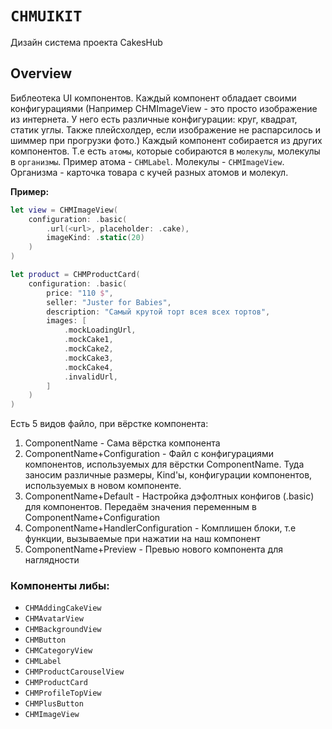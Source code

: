 # ``CHMUIKIT``

Дизайн система проекта CakesHub

## Overview

Библеотека UI компонентов. Каждый компонент обладает своими конфигурациями (Например CHMImageView - это просто изображение из интернета. У него есть различные конфигурации: круг, квадрат, статик углы. Также плейсхолдер, если изображение не распарсилось и шиммер при прогрузки фото.)
Каждый компонент собирается из других компонентов. Т.е есть `атомы`, которые собираются в `молекулы`, молекулы в `организмы`. 
Пример атома - `CHMLabel`. Молекулы - `CHMImageView`. Организма - карточка товара с кучей разных атомов и молекул.

**Пример:**
```swift
let view = CHMImageView(
    configuration: .basic(
        .url(<url>, placeholder: .cake),
        imageKind: .static(20)
    )
)

let product = CHMProductCard(
    configuration: .basic(
        price: "110 $",
        seller: "Juster for Babies",
        description: "Самый крутой торт всея всех тортов",
        images: [
            .mockLoadingUrl,
            .mockCake1,
            .mockCake2,
            .mockCake3,
            .mockCake4,
            .invalidUrl,
        ]
    )
)
```

Есть 5 видов файло, при вёрстке компонента:
1. ComponentName - Сама вёрстка компонента
2. ComponentName+Configuration - Файл с конфигурациями компонентов, используемых для вёрстки ComponentName. Туда заносим различные размеры, Kind'ы, конфигурации компонентов, используемых в новом компоненте.
3. ComponentName+Default - Настройка дэфолтных конфигов (.basic) для компонентов. Передаём значения переменным в ComponentName+Configuration
4. ComponentName+HandlerConfiguration - Комплишен блоки, т.е функции, вызываемые при нажатии на наш компонент
5. ComponentName+Preview - Превью нового компонента для наглядности

### Компоненты либы:
- ``CHMAddingСakeView``
- ``CHMAvatarView``
- ``CHMBackgroundView``
- ``CHMButton``
- ``CHMCategoryView``
- ``CHMLabel``
- ``CHMProductCarouselView``
- ``CHMProductCard``
- ``CHMProfileTopView``
- ``CHMPlusButton``
- ``CHMImageView``

